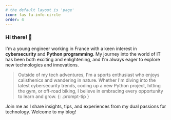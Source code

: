 ```yaml
---
# the default layout is 'page'
icon: fas fa-info-circle
order: 4
---
```


### Hi there! 👋

I'm a young engineer working in France with a keen interest in **cybersecurity** and **Python programming**. My journey into the world of IT has been both exciting and enlightening, and I'm always eager to explore new technologies and innovations.

> Outside of my tech adventures, I'm a sports enthusiast who enjoys calisthenics and wandering in nature. Whether I'm diving into the latest cybersecurity trends, coding up a new Python project, hitting the gym, or off-road biking, I believe in embracing every opportunity to learn and grow.
{: .prompt-tip }

Join me as I share insights, tips, and experiences from my dual passions for technology. Welcome to my blog!
